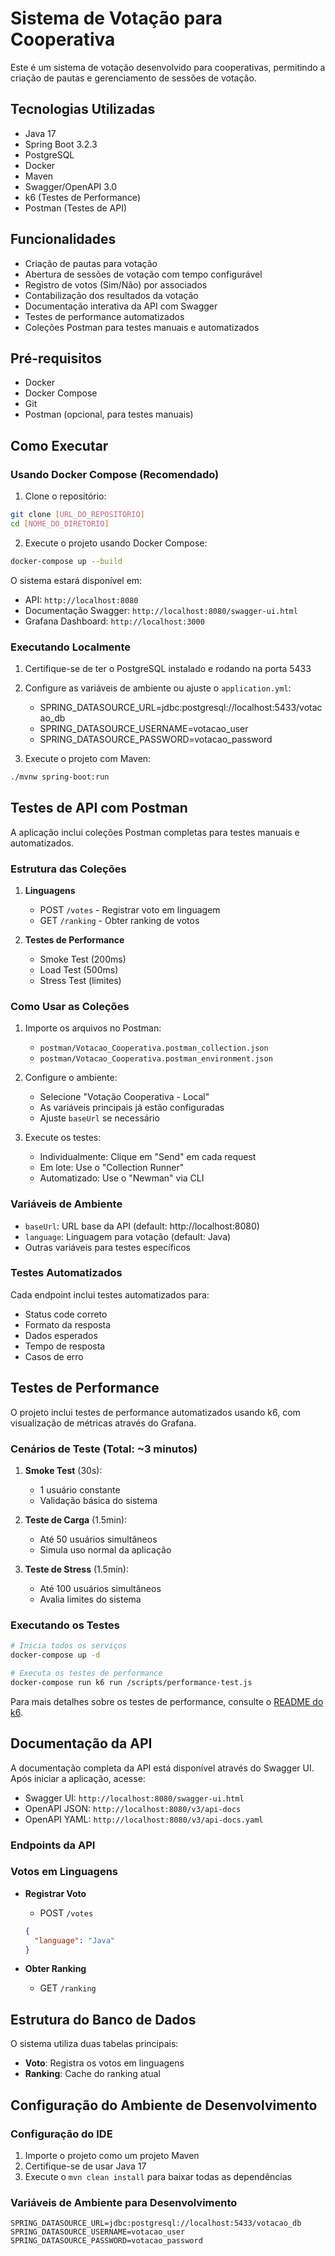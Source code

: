 # Sistema de Votação para Cooperativa

Este é um sistema de votação desenvolvido para cooperativas, permitindo a criação de pautas e gerenciamento de sessões de votação.

## Tecnologias Utilizadas

- Java 17
- Spring Boot 3.2.3
- PostgreSQL
- Docker
- Maven
- Swagger/OpenAPI 3.0
- k6 (Testes de Performance)
- Postman (Testes de API)

## Funcionalidades

- Criação de pautas para votação
- Abertura de sessões de votação com tempo configurável
- Registro de votos (Sim/Não) por associados
- Contabilização dos resultados da votação
- Documentação interativa da API com Swagger
- Testes de performance automatizados
- Coleções Postman para testes manuais e automatizados

## Pré-requisitos

- Docker
- Docker Compose
- Git
- Postman (opcional, para testes manuais)

## Como Executar

### Usando Docker Compose (Recomendado)

1. Clone o repositório:
```bash
git clone [URL_DO_REPOSITORIO]
cd [NOME_DO_DIRETORIO]
```

2. Execute o projeto usando Docker Compose:
```bash
docker-compose up --build
```

O sistema estará disponível em:
- API: `http://localhost:8080`
- Documentação Swagger: `http://localhost:8080/swagger-ui.html`
- Grafana Dashboard: `http://localhost:3000`

### Executando Localmente

1. Certifique-se de ter o PostgreSQL instalado e rodando na porta 5433
2. Configure as variáveis de ambiente ou ajuste o `application.yml`:
   - SPRING_DATASOURCE_URL=jdbc:postgresql://localhost:5433/votacao_db
   - SPRING_DATASOURCE_USERNAME=votacao_user
   - SPRING_DATASOURCE_PASSWORD=votacao_password

3. Execute o projeto com Maven:
```bash
./mvnw spring-boot:run
```

## Testes de API com Postman

A aplicação inclui coleções Postman completas para testes manuais e automatizados.

### Estrutura das Coleções

1. **Linguagens**
   - POST `/votes` - Registrar voto em linguagem
   - GET `/ranking` - Obter ranking de votos

2. **Testes de Performance**
   - Smoke Test (200ms)
   - Load Test (500ms)
   - Stress Test (limites)

### Como Usar as Coleções

1. Importe os arquivos no Postman:
   - `postman/Votacao_Cooperativa.postman_collection.json`
   - `postman/Votacao_Cooperativa.postman_environment.json`

2. Configure o ambiente:
   - Selecione "Votação Cooperativa - Local"
   - As variáveis principais já estão configuradas
   - Ajuste `baseUrl` se necessário

3. Execute os testes:
   - Individualmente: Clique em "Send" em cada request
   - Em lote: Use o "Collection Runner"
   - Automatizado: Use o "Newman" via CLI

### Variáveis de Ambiente

- `baseUrl`: URL base da API (default: http://localhost:8080)
- `language`: Linguagem para votação (default: Java)
- Outras variáveis para testes específicos

### Testes Automatizados

Cada endpoint inclui testes automatizados para:
- Status code correto
- Formato da resposta
- Dados esperados
- Tempo de resposta
- Casos de erro

## Testes de Performance

O projeto inclui testes de performance automatizados usando k6, com visualização de métricas através do Grafana.

### Cenários de Teste (Total: ~3 minutos)

1. **Smoke Test** (30s):
   - 1 usuário constante
   - Validação básica do sistema

2. **Teste de Carga** (1.5min):
   - Até 50 usuários simultâneos
   - Simula uso normal da aplicação

3. **Teste de Stress** (1.5min):
   - Até 100 usuários simultâneos
   - Avalia limites do sistema

### Executando os Testes

```bash
# Inicia todos os serviços
docker-compose up -d

# Executa os testes de performance
docker-compose run k6 run /scripts/performance-test.js
```

Para mais detalhes sobre os testes de performance, consulte o [README do k6](./k6/README.md).

## Documentação da API

A documentação completa da API está disponível através do Swagger UI. Após iniciar a aplicação, acesse:

- Swagger UI: `http://localhost:8080/swagger-ui.html`
- OpenAPI JSON: `http://localhost:8080/v3/api-docs`
- OpenAPI YAML: `http://localhost:8080/v3/api-docs.yaml`

### Endpoints da API

### Votos em Linguagens

- **Registrar Voto**
  - POST `/votes`
  ```json
  {
    "language": "Java"
  }
  ```

- **Obter Ranking**
  - GET `/ranking`


## Estrutura do Banco de Dados

O sistema utiliza duas tabelas principais:

- **Voto**: Registra os votos em linguagens
- **Ranking**: Cache do ranking atual

## Configuração do Ambiente de Desenvolvimento

### Configuração do IDE

1. Importe o projeto como um projeto Maven
2. Certifique-se de usar Java 17
3. Execute o `mvn clean install` para baixar todas as dependências

### Variáveis de Ambiente para Desenvolvimento

```properties
SPRING_DATASOURCE_URL=jdbc:postgresql://localhost:5433/votacao_db
SPRING_DATASOURCE_USERNAME=votacao_user
SPRING_DATASOURCE_PASSWORD=votacao_password
```
